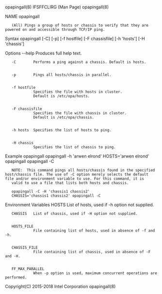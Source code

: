 
opapingall(8)                                                                               IFSFFCLIRG (Man Page)                                                                               opapingall(8)



NAME
       opapingall



       (All) Pings a group of hosts or chassis to verify that they are powered on and accessible through TCP/IP ping.

Syntax
       opapingall [-C] [-p] [-f hostfile] [-F chassisfile] [-h 'hosts']
       [-H 'chassis']

Options
       --help    Produces full help text.


       -C        Performs a ping against a chassis. Default is hosts.


       -p        Pings all hosts/chassis in parallel.


       -f hostfile
                 Specifies the file with hosts in cluster.
                 Default is /etc/opa/hosts.


       -F chassisfile
                 Specifies the file with chassis in cluster.
                 Default is /etc/opa/chassis.


       -h hosts  Specifies the list of hosts to ping.


       -H chassis
                 Specifies the list of chassis to ping.


Example
       opapingall
       opapingall -h 'arwen elrond'
       HOSTS='arwen elrond' opapingall
       opapingall -C

       NOTE:  This command pings all hosts/chassis found in the specified host/chassis file. The use of -C option merely selects the default file and/or environment variable to use. For this command, it is
       valid to use a file that lists both hosts and chassis.

       opapingall -C -H 'chassis1 chassis2'
       CHASSIS='chassis1 chassis2' opapingall -C

Environment Variables
       HOSTS     List of hosts, used if -h option not supplied.


       CHASSIS   List of chassis, used if -H option not supplied.


       HOSTS_FILE
                 File containing list of hosts, used in absence of -f and -h.


       CHASSIS_FILE
                 File containing list of chassis, used in absence of -F and -H.


       FF_MAX_PARALLEL
                 When -p option is used, maximum concurrent operations are performed.



Copyright(C) 2015-2018                                                                        Intel Corporation                                                                                 opapingall(8)
